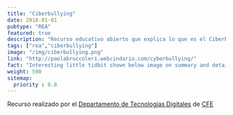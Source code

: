 ```yaml
---
title: "Ciberbullying"
date: 2018-01-01
pubtype: "REA"
featured: true
description: "Recurso educativo abierto que explica lo que es el Ciberbullying"
tags: ["rea","ciberbullying"]
image: "/img/ciberbullying.png"
link: "http://paolabruccoleri.webcindario.com/cyberbullying/"
fact: "Interesting little tidbit shown below image on summary and detail page"
weight: 500
sitemap:
  priority : 0.8
---
```

Recurso realizado por el [Departamento de Tecnologías Digitales](http://tecnologiadigital.cfe.edu.uy/) de [CFE](http://cfe.edu.uy/)
